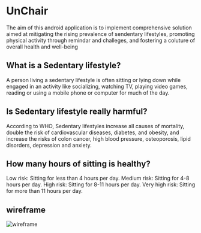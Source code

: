 # UnChair
The aim of this android application is to implement comprehensive solution aimed at mitigating the rising prevalence of sendentary lifestyles, promoting physical activity through remindar and challeges, and fostering a coluture of overall health and well-being

## What is a Sedentary lifestyle?
A person living a sedentary lifestyle is often sitting or lying down while engaged in an activity like socializing, watching TV, playing video games, reading or using a mobile phone or computer for much of the day.

## Is Sedentary lifestyle really harmful?
According to WHO, Sedentary lifestyles increase all causes of mortality, double the risk of cardiovascular diseases, diabetes, and obesity, and increase the risks of colon cancer, high blood pressure, osteoporosis, lipid disorders, depression and anxiety.

## How many hours of sitting is healthy?
Low risk: Sitting for less than 4 hours per day. Medium risk: Sitting for 4-8 hours per day.
High risk: Sitting for 8-11 hours per day.
Very high risk: Sitting for more than 11 hours per day.

## wireframe
![wireframe](https://github.com/mehadishakil/Amplify/assets/112794443/25a1f553-7226-41bd-a5c5-494286efbc40)
